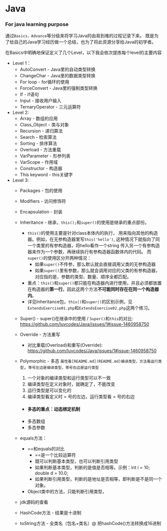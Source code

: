 # Java
### For java learning purpose

通过`Basics，Advance`等分级来将学习Java的由易到难的过程记录下来。
既是为了给自己的Java学习经历做一个总结，也为了将此资源分享给Java的初学者。

在Basics中明确地保证定义了几个Level，以下我会依次提炼每个level的主要内容
* Level 1：
  * AutoConvert - Java里的自动类型转换
  * ChangeChar - Java里的数据类型转换
  * For loop - for循环的使用
  * ForceConvert - Java里的强制类型转换
  * If - if语句
  * Input - 接收用户输入
  * TernaryOperator - 三元运算符
* Level 2:
  * Array - 数组的应用
  * Class_Object - 类与对象
  * Recursion - 递归算法
  * Search - 检索算法
  * Sorting - 排序算法
  * Overload - 方法重载
  * VarParameter - 形参列表
  * VarScope - 作用域
  * Constructor - 构造器
  * This keyword - this关键字
* Level 3:
  * Packages - 包的使用
  * Modifiers - 访问修饰符
  * Encapsulation - 封装
  * Inheritance - 继承，`this();`和`super()`的使用是继承的重点部份。
    * `this()`的使用主要是针对class本体内的执行，
    用来指向其他的构造器。例如，在无参构造器里写`this('hello')`, 这种情况下就指向了同一个类里的有参构造器，将hello看作一个string
    传入另一个有参构造器来作为一个参数，再继续执行有参构造器函数体内的代码。
    而`super()`的使用区分开两种情况：
      * 如果`super()`不传参，那么默认就会直接调用父类的无参构造器
      * 如果`super()`里有参数，那么就会调用对应的父类的有参构造器，对应指的是，参数的类型、数量、顺序全都匹配。
    * 重点：`this()`和`super()`都只能在构造器内进行使用，并且必须都放置在构造器的**第一行**。因此这两个方法**不可能同时存在在同一个构造器内**。
    * 详见Inheritance包，`this()`和`super()`的区别示例，见`ExtendsExercise01.php`和`ExtendsExercise02.php`这两个练习。
  * Super() - super()在继承中的使用 / `Super()`和`this`的对比: https://github.com/luvcodes/Java/issues/1#issue-1460958750
  * Override - 方法重写 
    * 对比重载(Overload)和重写(Override): https://github.com/luvcodes/Java/issues/1#issue-1460958750
  * Polymorphic - 多态 `属性看[README.md](README.md)编译类型，方法看运行类型`，`等号左边是编译类型，等号右边是运行类型`
    1. 一个对象的编译类型和运行类型可以不一致
    2. 编译类型在定义对象时，就确定了，不能改变
    3. 运行类型是可以变化的
    4. 编译类型看定义时 = 号的左边，运行类型看 = 号的右边   
    
    * #### 多态的重点：动态绑定机制
    * 多态数组
    * 多态参数
  * equals方法：
    * ==和equals的对比
      * ==是一个比较运算符
      * 既可以判断基本类型，也可以判断引用类型
      * 如果判断基本类型，判断的是值是否相等。示例：int i = 10; double d = 10.0;
      * 如果判断引用类型，判断的是地址是否相等，即判断是不是同一个对象。
    * Object类中的方法，只能判断引用类型，
  * jdk源码的查看
  * HashCode方法 - 结果是十进制
  * toString方法 - 全类名（包名+类名）@ 把hashCode()方法转换成16进制
